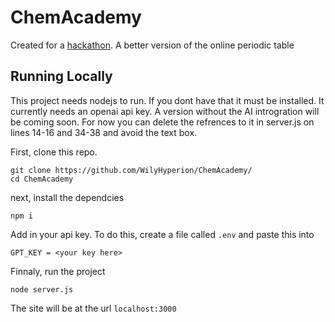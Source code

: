 # ChemAcademy
Created for a [hackathon](https://www.hackakhan.org/). A better version of the online periodic table

## Running Locally
This project needs nodejs to run. If you dont have that it must be installed.
It currently needs an openai api key. A version without the AI introgration will be coming soon. For now you can delete the refrences to it in server.js on lines 14-16 and 34-38 and avoid the text box. 

First, clone this repo. 
```
git clone https://github.com/WilyHyperion/ChemAcademy/
cd ChemAcademy
```
next, install the dependcies 
```
npm i
```
Add in your api key.
To do this, create a file called `.env` and paste this into
```
GPT_KEY = <your key here>
``` 
Finnaly, run the project
```
node server.js
```
The site will be at the url `localhost:3000`
